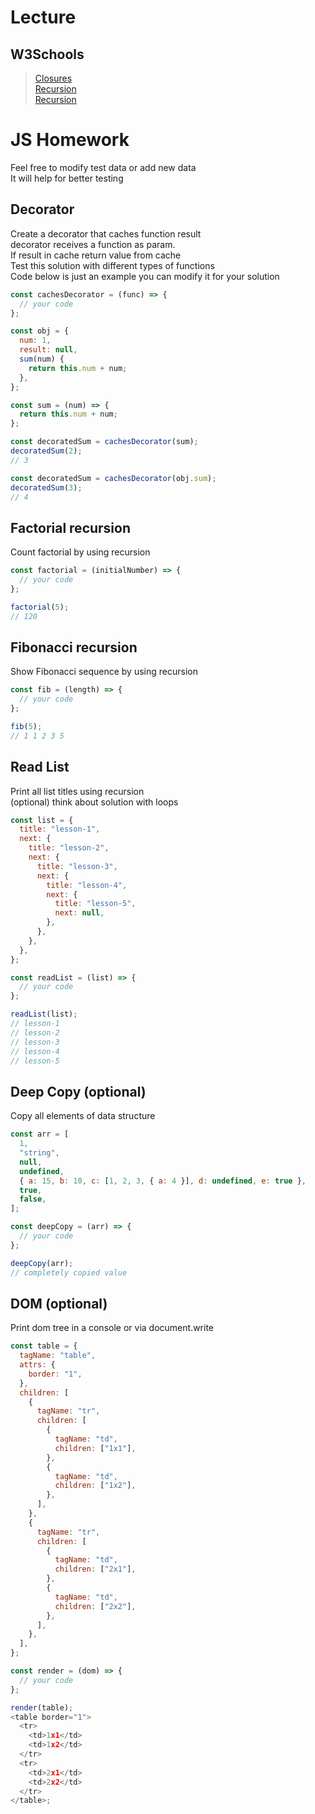 # Lecture

## W3Schools

> [Closures](https://www.w3schools.com/js/js_function_closures.asp)  
> [Recursion](https://www.freecodecamp.org/news/recursion-in-javascript/)  
> [Recursion](https://www.programiz.com/javascript/recursion)

# JS Homework

Feel free to modify test data or add new data  
It will help for better testing

## Decorator

Create a decorator that caches function result  
decorator receives a function as param.  
If result in cache return value from cache  
Test this solution with different types of functions  
Code below is just an example you can modify it for your solution

```javascript
const cachesDecorator = (func) => {
  // your code
};

const obj = {
  num: 1,
  result: null,
  sum(num) {
    return this.num + num;
  },
};

const sum = (num) => {
  return this.num + num;
};

const decoratedSum = cachesDecorator(sum);
decoratedSum(2);
// 3

const decoratedSum = cachesDecorator(obj.sum);
decoratedSum(3);
// 4
```

## Factorial recursion

Count factorial by using recursion

```javascript
const factorial = (initialNumber) => {
  // your code
};

factorial(5);
// 120
```

## Fibonacci recursion

Show Fibonacci sequence by using recursion

```javascript
const fib = (length) => {
  // your code
};

fib(5);
// 1 1 2 3 5
```

## Read List

Print all list titles using recursion  
(optional) think about solution with loops

```javascript
const list = {
  title: "lesson-1",
  next: {
    title: "lesson-2",
    next: {
      title: "lesson-3",
      next: {
        title: "lesson-4",
        next: {
          title: "lesson-5",
          next: null,
        },
      },
    },
  },
};

const readList = (list) => {
  // your code
};

readList(list);
// lesson-1
// lesson-2
// lesson-3
// lesson-4
// lesson-5
```

## Deep Copy (optional)

Copy all elements of data structure

```javascript
const arr = [
  1,
  "string",
  null,
  undefined,
  { a: 15, b: 10, c: [1, 2, 3, { a: 4 }], d: undefined, e: true },
  true,
  false,
];

const deepCopy = (arr) => {
  // your code
};

deepCopy(arr);
// completely copied value
```

## DOM (optional)

Print dom tree in a console or via document.write

```javascript
const table = {
  tagName: "table",
  attrs: {
    border: "1",
  },
  children: [
    {
      tagName: "tr",
      children: [
        {
          tagName: "td",
          children: ["1x1"],
        },
        {
          tagName: "td",
          children: ["1x2"],
        },
      ],
    },
    {
      tagName: "tr",
      children: [
        {
          tagName: "td",
          children: ["2x1"],
        },
        {
          tagName: "td",
          children: ["2x2"],
        },
      ],
    },
  ],
};

const render = (dom) => {
  // your code
};

render(table);
<table border="1">
  <tr>
    <td>1x1</td>
    <td>1x2</td>
  </tr>
  <tr>
    <td>2x1</td>
    <td>2x2</td>
  </tr>
</table>;
```
